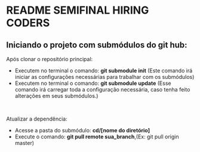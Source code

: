 <h1>README SEMIFINAL HIRING CODERS</h1>

<h2>Iniciando o projeto com submódulos do git hub:</h2>

<p>Após clonar o repositório principal: </p>
<ul>
    <li>Executem no terminal o comando: <b>git submodule init</b> (Este comando irá iniciar as configurações necessárias para trabalhar com os submódulos)</li>
    <li>Executem no terminal o comando: <b>git submodule update</b> (Esse comando irá carregar toda a configuração necessária, caso tenha feito alterações em seus submódulos.)</li>
</ul>
<br/>
<p>Atualizar a dependência:</p>
<ul>
    <li>Acesse a pasta do submódulo: <b>cd/[nome do diretório]</b></li>
    <li>Execute o comando: <b>git pull remote sua_branch</b>,(Ex: git pull origin master)</li>
</ul>
